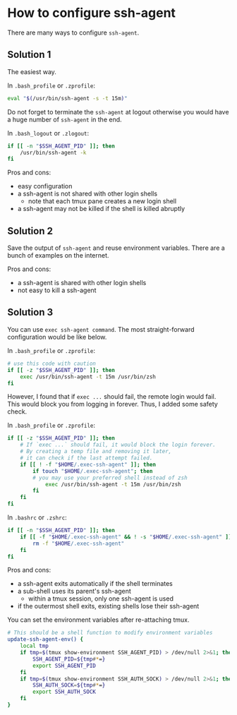 # How to configure ssh-agent

There are many ways to configure `ssh-agent`.

## Solution 1

The easiest way.

In `.bash_profile` or `.zprofile`:
``` sh
eval "$(/usr/bin/ssh-agent -s -t 15m)"
```

Do not forget to terminate the `ssh-agent` at logout otherwise you would have
a huge number of `ssh-agent` in the end.

In `.bash_logout` or `.zlogout`:
``` sh
if [[ -n "$SSH_AGENT_PID" ]]; then
    /usr/bin/ssh-agent -k
fi
```

Pros and cons:
- easy configuration
- a ssh-agent is not shared with other login shells
    - note that each tmux pane creates a new login shell
- a ssh-agent may not be killed if the shell is killed abruptly

## Solution 2

Save the output of `ssh-agent` and reuse environment variables.
There are a bunch of examples on the internet.

Pros and cons:
- a ssh-agent is shared with other login shells
- not easy to kill a ssh-agent

## Solution 3

You can use `exec ssh-agent command`.
The most straight-forward configuration would be like below.

In `.bash_profile` or `.zprofile`:
``` sh
# use this code with caution
if [[ -z "$SSH_AGENT_PID" ]]; then
    exec /usr/bin/ssh-agent -t 15m /usr/bin/zsh
fi
```

However, I found that if `exec ...` should fail, the remote login would fail.
This would block you from logging in forever. Thus, I added some safety check.

In `.bash_profile` or `.zprofile`:
``` sh
if [[ -z "$SSH_AGENT_PID" ]]; then
    # If `exec ...` should fail, it would block the login forever.
    # By creating a temp file and removing it later,
    # it can check if the last attempt failed.
    if [[ ! -f "$HOME/.exec-ssh-agent" ]]; then
        if touch "$HOME/.exec-ssh-agent"; then
	    # you may use your preferred shell instead of zsh
            exec /usr/bin/ssh-agent -t 15m /usr/bin/zsh
        fi
    fi
fi
```

In `.bashrc` or `.zshrc`:
``` sh
if [[ -n "$SSH_AGENT_PID" ]]; then
    if [[ -f "$HOME/.exec-ssh-agent" && ! -s "$HOME/.exec-ssh-agent" ]]; then
        rm -f "$HOME/.exec-ssh-agent"
    fi
fi
```

Pros and cons:
- a ssh-agent exits automatically if the shell terminates
- a sub-shell uses its parent's ssh-agent
    - within a tmux session, only one ssh-agent is used
- if the outermost shell exits, existing shells lose their ssh-agent

You can set the environment variables after re-attaching tmux.
``` sh
# This should be a shell function to modify environment variables
update-ssh-agent-env() {
    local tmp
    if tmp=$(tmux show-environment SSH_AGENT_PID) > /dev/null 2>&1; then
        SSH_AGENT_PID=${tmp#*=}
        export SSH_AGENT_PID
    fi
    if tmp=$(tmux show-environment SSH_AUTH_SOCK) > /dev/null 2>&1; then
        SSH_AUTH_SOCK=${tmp#*=}
        export SSH_AUTH_SOCK
    fi
}
```


